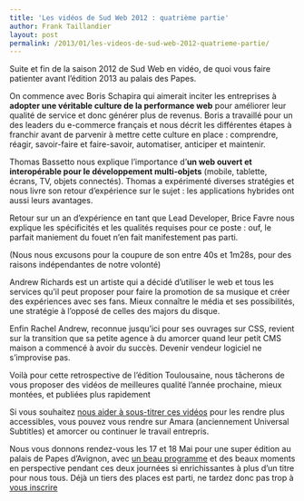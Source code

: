 ```yaml
---
title: 'Les vidéos de Sud Web 2012 : quatrième partie'
author: Frank Taillandier
layout: post
permalink: /2013/01/les-videos-de-sud-web-2012-quatrieme-partie/
---
```


Suite et fin de la saison 2012 de Sud Web en vidéo, de quoi vous faire patienter avant l&rsquo;édition 2013 au palais des Papes.

On commence avec Boris Schapira qui aimerait inciter les entreprises à **adopter une véritable culture de la performance web** pour améliorer leur qualité de service et donc générer plus de revenus. Boris a travaillé pour un des leaders du e-commerce français et nous décrit les différentes étapes à franchir avant de parvenir à mettre cette culture en place : comprendre, réagir, savoir-faire et faire-savoir, automatiser, anticiper et maintenir.

Thomas Bassetto nous explique l&rsquo;importance d&rsquo;**un web ouvert et interopérable pour le développement multi-objets** (mobile, tablette, écrans, TV, objets connectés). Thomas a expérimenté diverses stratégies et nous livre son retour d&rsquo;expérience sur le sujet : les applications hybrides ont aussi leurs avantages.

Retour sur un an d&rsquo;expérience en tant que Lead Developer, Brice Favre nous explique les spécificités et les qualités requises pour ce poste : ouf, le parfait maniement du fouet n&rsquo;en fait manifestement pas parti.

(Nous nous excusons pour la coupure de son entre 40s et 1m28s, pour des raisons indépendantes de notre volonté)

Andrew Richards est un artiste qui a décidé d&rsquo;utiliser le web et tous les services qu&rsquo;il peut proposer pour faire la promotion de sa musique et créer des expériences avec ses fans. Mieux connaître le média et ses possibilités, une stratégie à l&rsquo;opposé de celles des majors du disque.

Enfin Rachel Andrew, reconnue jusqu&rsquo;ici pour ses ouvrages sur CSS, revient sur la transition que sa petite agence à du amorcer quand leur petit CMS maison a commencé à avoir du succès. Devenir vendeur logiciel ne s&rsquo;improvise pas.

Voilà pour cette retrospective de l&rsquo;édition Toulousaine, nous tâcherons de vous proposer des vidéos de meilleures qualité l&rsquo;année prochaine, mieux montées, et publiées plus rapidement

Si vous souhaitez [nous aider à sous-titrer ces vidéos][2] pour les rendre plus accessibles, vous pouvez vous rendre sur Amara (anciennement Universal Subtitles) et amorcer ou continuer le travail entrepris.

Nous vous donnons rendez-vous les 17 et 18 Mai pour une super édition au palais de Papes d&rsquo;Avignon, avec [un beau programme][3] et des beaux moments en perspective pendant ces deux journées si enrichissantes à plus d&rsquo;un titre pour nous tous. Déjà un tiers des places est parti, ne tardez donc pas trop à [vous inscrire][4]


 [2]: http://www.amara.org/fr/search/#/?q=Sud%20Web&video_lang=fr&langs=fr
 [3]: http://sudweb.fr/2013/#programme
 [4]: http://sudweb.fr/2013/#inscription
